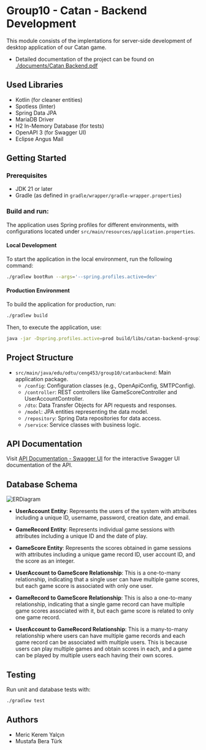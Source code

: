 # Group10 - Catan - Backend Development

This module consists of the implentations for server-side development of desktop application of our Catan game.

- Detailed documentation of the project can be found on [./documents/Catan Backend.pdf](./documents/Catan%20Backend.pdf)


## Used Libraries
- Kotlin (for cleaner entities)
- Spotless (linter)
- Spring Data JPA
- MariaDB Driver
- H2 In-Memory Database (for tests)
- OpenAPI 3 (for Swagger UI)
- Eclipse Angus Mail

## Getting Started

### Prerequisites

- JDK 21 or later
- Gradle (as defined in `gradle/wrapper/gradle-wrapper.properties`)

### Build and run:

The application uses Spring profiles for different environments, with configurations located under `src/main/resources/application.properties`.

#### Local Development

To start the application in the local environment, run the following command:

```bash
./gradlew bootRun --args='--spring.profiles.active=dev'
```

#### Production Environment 

To build the application for production, run:

```bash
./gradlew build
```

Then, to execute the application, use:
```bash
java -jar -Dspring.profiles.active=prod build/libs/catan-backend-group10-0.0.1-SNAPSHOT.jar
```

## Project Structure

- `src/main/java/edu/odtu/ceng453/group10/catanbackend`: Main application package.
  - `/config`: Configuration classes (e.g., OpenApiConfig, SMTPConfig).
  - `/controller`: REST controllers like GameScoreController and UserAccountController.
  - `/dto`: Data Transfer Objects for API requests and responses.
  - `/model`: JPA entities representing the data model.
  - `/repository`: Spring Data repositories for data access.
  - `/service`: Service classes with business logic.

## API Documentation

Visit [API Documentation - Swagger UI](https://catan-backend-ds1e.onrender.com/swagger-ui/index.html) for the interactive Swagger UI documentation of the API.

## Database Schema

![ERDiagram](https://github.com/Darkathx/CENG453_20231_Group10_backend/assets/94515749/89c3bd0f-4618-4bb0-b001-663fd16588e3)

- **UserAccount Entity**: Represents the users of the system with attributes including a unique ID, username, password, creation date, and email.

- **GameRecord Entity**: Represents individual game sessions with attributes including a unique ID and the date of play.

- **GameScore Entity**: Represents the scores obtained in game sessions with attributes including a unique game record ID, user account ID, and the score as an integer.

- **UserAccount to GameScore Relationship**: This is a one-to-many relationship, indicating that a single user can have multiple game scores, but each game score is associated with only one user.

- **GameRecord to GameScore Relationship**: This is also a one-to-many relationship, indicating that a single game record can have multiple game scores associated with it, but each game score is related to only one game record.

- **UserAccount to GameRecord Relationship**: This is a many-to-many relationship where users can have multiple game records and each game record can be associated with multiple users. This is because users can play multiple games and obtain scores in each, and a game can be played by multiple users each having their own scores.

## Testing 

Run unit and database tests with:

```bash
./gradlew test
```

## Authors 
- Meric Kerem Yalçın
- Mustafa Bera Türk
